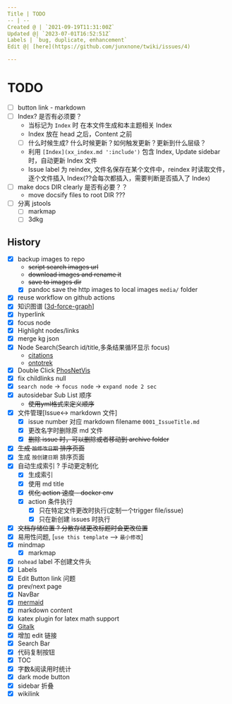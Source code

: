 ```yaml
---
Title | TODO
-- | --
Created @ | `2021-09-19T11:31:00Z`
Updated @| `2023-07-01T16:52:51Z`
Labels | `bug, duplicate, enhancement`
Edit @| [here](https://github.com/junxnone/twiki/issues/4)

---
```

# TODO

- [ ] button link - markdown
- [ ] Index? 是否有必须要？
  - 当标记为 `Index` 时 在本文件生成和本主题相关 Index
  - Index 放在 head 之后，Content 之前
  - [ ] 什么时候生成? 什么时候更新？如何触发更新？更新到什么层级？
  - 利用 `[Index](xx_index.md ':include')`  包含 Index, Update sidebar 时，自动更新 Index 文件
  - Issue label 为 reindex, 文件名保存在某个文件中，reindex 时读取文件，逐个文件插入 Index(??会每次都插入，需要判断是否插入了 Index)
- [ ] make docs DIR clearly 是否有必要？？
  - move docsify files to root DIR ???
- [ ] 分离 jstools
  - [ ] markmap
  - [ ] 3dkg

## History
- [x] backup images to repo
  - ~~script search images url~~
  - ~~download images and rename it~~ 
  - ~~save to images dir~~
  - [x] pandoc save the http images to local images `media/` folder
- [x] reuse workflow on github actions
- [x]  知识图谱 [[3d-force-graph](https://github.com/vasturiano/3d-force-graph)]
  - [x] hyperlink
  - [x] focus node
  - [x] Highlight nodes/links 
  - [x] merge kg json
  - [x] Node Search(Search id/title,多条结果循环显示 focus) 
    - [citations](https://github.com/UoA-eResearch/citations/blob/main/index.html#L111)
    - [ontotrek](https://github.com/cidgoh/ontotrek)
  - [x] Double Click [PhosNetVis](https://github.com/GumusLab/PhosNetVis)
  - [x]  fix childlinks null
  - [x] `search node` -> `focus node` -> `expand node 2 sec`
- [x] autosidebar Sub List 顺序
  - ~~使用yml格式来定义顺序~~
- [x] 文件管理[Issue<-> markdown 文件] 
  - [x] issue number 对应 markdown filename `0001_IssueTitle.md`
  - [x] 更改名字时删除原 md 文件
  - [x] ~~删除 issue 时，可以删除或者移动到 archive folder~~
- [x] ~~生成 `按修改日期` 排序页面~~
- [x] 生成 `按创建日期` 排序页面
- [x] 自动生成索引 ? 手动更定制化
  - [x] 生成索引
  - [x] 使用 md title
  - [x] ~~优化 action 速度 - docker env~~
  - [x] action 条件执行
    - [x] 只在特定文件更改时执行(定制一个trigger file/issue) 
    - [x] 只在新创建 issues 时执行 
- [x] ~~文档存储位置 ? 分散存储更改标题时会更改位置~~
- [x] 易用性问题, [`use this template` --> `最小修改`]
- [x] mindmap
  - [x] markmap
- [x] `nohead` label 不创建文件头
- [x] Labels
- [x] Edit Button link 问题
- [x] prev/next page
- [x] NavBar
- [x] [mermaid](https://github.com/Leward/mermaid-docsify)
- [x] markdown content
- [x] katex plugin for latex math support
- [x] [Gitalk](https://github.com/gitalk/gitalk/blob/master/readme-cn.md)
- [x] 增加 edit 链接
- [x] Search Bar
- [x] 代码复制按钮
- [x] TOC
- [x] 字数&阅读用时统计
- [x] dark mode button
- [x] sidebar 折叠
- [x] wikilink
